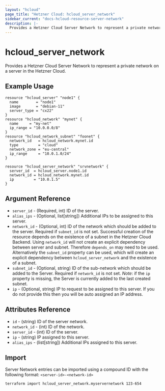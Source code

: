 ```yaml
---
layout: "hcloud"
page_title: "Hetzner Cloud: hcloud_server_network"
sidebar_current: "docs-hcloud-resource-server-network"
description: |-
  Provides a Hetzner Cloud Server Network to represent a private network on a server in the Hetzner Cloud.
---
```


# hcloud_server_network

Provides a Hetzner Cloud Server Network to represent a private network on a server in the Hetzner Cloud.

## Example Usage

```hcl
resource "hcloud_server" "node1" {
  name        = "node1"
  image       = "debian-11"
  server_type = "cx22"
}
resource "hcloud_network" "mynet" {
  name     = "my-net"
  ip_range = "10.0.0.0/8"
}
resource "hcloud_network_subnet" "foonet" {
  network_id   = hcloud_network.mynet.id
  type         = "cloud"
  network_zone = "eu-central"
  ip_range     = "10.0.1.0/24"
}

resource "hcloud_server_network" "srvnetwork" {
  server_id  = hcloud_server.node1.id
  network_id = hcloud_network.mynet.id
  ip         = "10.0.1.5"
}
```

## Argument Reference

- `server_id` - (Required, int) ID of the server.
- `alias_ips` - (Optional, list[string]) Additional IPs to be assigned
  to this server.
- `network_id` - (Optional, int) ID of the network which should be added
  to the server. Required if `subnet_id` is not set. Successful creation
  of the resource depends on the existence of a subnet in the Hetzner
  Cloud Backend. Using `network_id` will not create an explicit
  dependency between server and subnet. Therefore `depends_on` may need
  to be used. Alternatively the `subnet_id` property can be used, which
  will create an explicit dependency between `hcloud_server_network` and
  the existence of a subnet.
- `subnet_id` - (Optional, string) ID of the sub-network which should be
  added to the Server. Required if `network_id` is not set.
  _Note_: if the `ip` property is missing, the Server is currently added
  to the last created subnet.
- `ip` - (Optional, string) IP to request to be assigned to this server.
  If you do not provide this then you will be auto assigned an IP
  address.

## Attributes Reference

- `id` - (string) ID of the server network.
- `network_id` - (int) ID of the network.
- `server_id` - (int) ID of the server.
- `ip` - (string) IP assigned to this server.
- `alias_ips` - (list[string]) Additional IPs assigned to this server.

## Import

Server Network entries can be imported using a compound ID with the following format:
`<server-id>-<network-id>`

```
terraform import hcloud_server_network.myservernetwork 123-654
```
